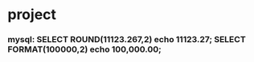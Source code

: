 # project
### mysql: SELECT ROUND(11123.267,2) echo 11123.27; SELECT FORMAT(100000,2) echo 100,000.00;
